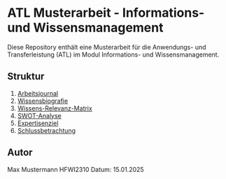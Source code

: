 # ATL Musterarbeit - Informations- und Wissensmanagement

Diese Repository enthält eine Musterarbeit für die Anwendungs- und Transferleistung (ATL) im Modul Informations- und Wissensmanagement.

## Struktur

1. [Arbeitsjournal](arbeitsjournal.md)
2. [Wissensbiografie](wissensbiografie.md)
3. [Wissens-Relevanz-Matrix](wissens-relevanz-matrix.md)
4. [SWOT-Analyse](swot-analyse.md)
5. [Expertisenziel](expertisenziel.md)
6. [Schlussbetrachtung](schlussbetrachtung.md)

## Autor
Max Mustermann
HFWI2310
Datum: 15.01.2025